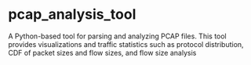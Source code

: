 # pcap_analysis_tool
A Python-based tool for parsing and analyzing PCAP files. This tool provides visualizations and traffic statistics such as protocol distribution, CDF of packet sizes and flow sizes, and flow size analysis
